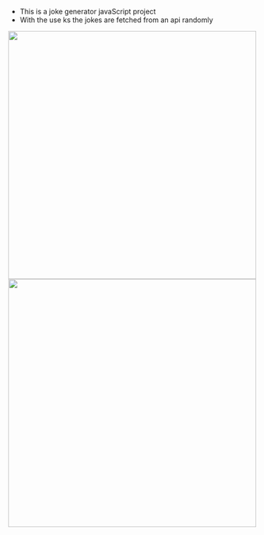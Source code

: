 * This is a joke generator javaScript project
* With the use ks the jokes are fetched from an api randomly


<p>
<img src="https://user-images.githubusercontent.com/61431856/218866599-237f7725-ddaa-4201-993c-5c1f131515ed.PNG" width="500"/> 

<img src="https://user-images.githubusercontent.com/61431856/218866248-780af339-dcc6-4ee3-a9bb-b79ea71cad85.PNG" width="500"/> 

</p>
